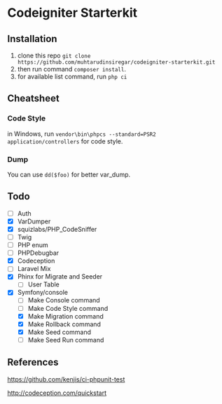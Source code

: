 # Codeigniter Starterkit

## Installation
 1. clone this repo `git clone https://github.com/muhtarudinsiregar/codeigniter-starterkit.git`
 2. then run command `composer install`.
 3. for available list command, run `php ci`

## Cheatsheet

### Code Style
in Windows, run `vendor\bin\phpcs --standard=PSR2 application/controllers` for code style.

### Dump
You can use `dd($foo)` for better var_dump. 

## Todo
* [ ] Auth
* [X] VarDumper
* [X] squizlabs/PHP_CodeSniffer
* [ ] Twig
* [ ] PHP enum
* [ ] PHPDebugbar
* [X] Codeception
* [ ] Laravel Mix
* [X] Phinx for Migrate and Seeder
    * [ ] User Table
* [X] Symfony/console
    * [ ] Make Console command
    * [ ] Make Code Style command
    * [X] Make Migration command
    * [X] Make Rollback command
    * [X] Make Seed command
    * [ ] Make Seed Run command

## References
 https://github.com/kenjis/ci-phpunit-test
	
 http://codeception.com/quickstart
